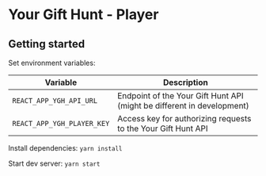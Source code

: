 # Your Gift Hunt - Player

## Getting started

Set environment variables:

| Variable                   | Description                                                            |
| -------------------------- | ---------------------------------------------------------------------- |
| `REACT_APP_YGH_API_URL`    | Endpoint of the Your Gift Hunt API (might be different in development) |
| `REACT_APP_YGH_PLAYER_KEY` | Access key for authorizing requests to the Your Gift Hunt API          |

Install dependencies: `yarn install`

Start dev server: `yarn start`
